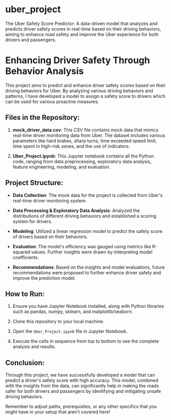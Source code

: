 # uber_project
The Uber Safety Score Predictor: A data-driven model that analyzes and predicts driver safety scores in real-time based on their driving behaviors, aiming to enhance road safety and improve the Uber experience for both drivers and passengers.

# Enhancing Driver Safety Through Behavior Analysis

This project aims to predict and enhance driver safety scores based on their driving behaviors for Uber. By analyzing various driving behaviors and patterns, I have developed a model to assign a safety score to drivers which can be used for various proactive measures.

## Files in the Repository:

1. **mock_driver_data.csv**: This CSV file contains mock data that mimics real-time driver monitoring data from Uber. The dataset includes various parameters like hard brakes, sharp turns, time exceeded speed limit, time spent in high-risk zones, and the use of indicators.

2. **Uber_Project.ipynb**: This Jupyter notebook contains all the Python code, ranging from data preprocessing, exploratory data analysis, feature engineering, modeling, and evaluation.

## Project Structure:

- **Data Collection**: The mock data for the project is collected from Uber's real-time driver monitoring system.

- **Data Processing & Exploratory Data Analysis**: Analyzed the distributions of different driving behaviors and established a scoring system for drivers.

- **Modeling**: Utilized a linear regression model to predict the safety score of drivers based on their behaviors. 

- **Evaluation**: The model's efficiency was gauged using metrics like R-squared values. Further insights were drawn by interpreting model coefficients.

- **Recommendations**: Based on the insights and model evaluations, future recommendations were proposed to further enhance driver safety and improve the prediction model.

## How to Run:

1. Ensure you have Jupyter Notebook installed, along with Python libraries such as pandas, numpy, sklearn, and matplotlib/seaborn.
   
2. Clone this repository to your local machine.
   
3. Open the `Uber_Project.ipynb` file in Jupyter Notebook.
   
4. Execute the cells in sequence from top to bottom to see the complete analysis and results.

## Conclusion:

Through this project, we have successfully developed a model that can predict a driver's safety score with high accuracy. This model, combined with the insights from the data, can significantly help in making the roads safer for both drivers and passengers by identifying and mitigating unsafe driving behaviors.


Remember to adjust paths, prerequisites, or any other specifics that you might have in your setup that aren't covered here!
